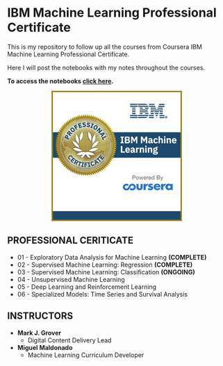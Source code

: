 # IBM Machine Learning Professional Certificate

This is my repository to follow up all the courses from Coursera IBM Machine Learning Professional Certificate.

Here I will post the notebooks with my notes throughout the courses.

**To access the notebooks [click here](https://nbviewer.jupyter.org/github/Raoni-Silva/IBM_MachineLearning/tree/main/).** 

<p align="center">
<img src="Image/Professional_Certificate_-_IBM_Machine_Language.png" width="300" />
</p>

## **PROFESSIONAL CERITICATE**
* 01 - Exploratory Data Analysis for Machine Learning **(COMPLETE)**
* 02 - Supervised Machine Learning: Regression **(COMPLETE)**
* 03 - Supervised Machine Learning: Classification **(ONGOING)**
* 04 - Unsupervised Machine Learning
* 05 - Deep Learning and Reinforcement Learning
* 06 - Specialized Models: Time Series and Survival Analysis


## **INSTRUCTORS**
* **Mark J. Grover**
    * Digital Content Delivery Lead
* **Miguel Maldonado**
    * Machine Learning Curriculum Developer


